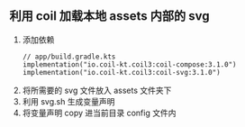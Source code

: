## 利用 coil 加载本地 assets 内部的 svg

1. 添加依赖
    ```
    // app/build.gradle.kts
    implementation("io.coil-kt.coil3:coil-compose:3.1.0")
    implementation("io.coil-kt.coil3:coil-svg:3.1.0")
   ```
2. 将所需要的 svg 文件放入 assets 文件夹下
3. 利用 svg.sh 生成变量声明
4. 将变量声明 copy 进当前目录 config 文件内